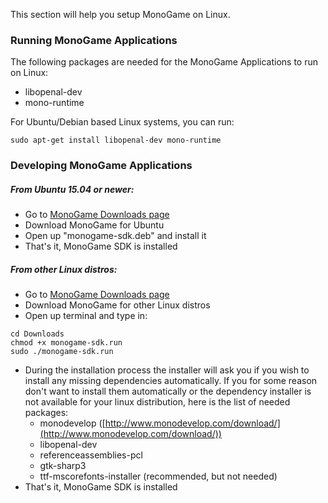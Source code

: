 This section will help you setup MonoGame on Linux.

### Running MonoGame Applications

The following packages are needed for the MonoGame Applications to run on Linux:
* libopenal-dev
* mono-runtime

For Ubuntu/Debian based Linux systems, you can run:
```
sudo apt-get install libopenal-dev mono-runtime
```

### Developing MonoGame Applications

##### From Ubuntu 15.04 or newer:

* Go to [MonoGame Downloads page](http://www.monogame.net/downloads/)
* Download MonoGame for Ubuntu
* Open up "monogame-sdk.deb" and install it
* That's it, MonoGame SDK is installed

##### From other Linux distros:

* Go to [MonoGame Downloads page](http://www.monogame.net/downloads/)
* Download MonoGame for other Linux distros
* Open up terminal and type in:
```
cd Downloads
chmod +x monogame-sdk.run
sudo ./monogame-sdk.run
```
* During the installation process the installer will ask you if you wish to install any missing dependencies automatically. If you for some reason don't want to install them automatically or the dependency installer is not available for your linux distribution, here is the list of needed packages:
  * monodevelop ([http://www.monodevelop.com/download/](http://www.monodevelop.com/download/))
  * libopenal-dev
  * referenceassemblies-pcl
  * gtk-sharp3
  * ttf-mscorefonts-installer (recommended, but not needed)
* That's it, MonoGame SDK is installed
